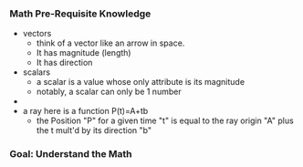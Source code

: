 ### Math Pre-Requisite Knowledge
- vectors
  - think of a vector like an arrow in space. 
  - It has magnitude (length)
  - It has direction
- scalars
  - a scalar is a value whose only attribute is its magnitude
  - notably, a scalar can only be 1 number
- 
- a ray here is a function P(t)=A+tb
  - the Position "P" for a given time "t" is equal to the ray origin "A" plus the t mult'd by its direction "b"
### Goal: Understand the Math